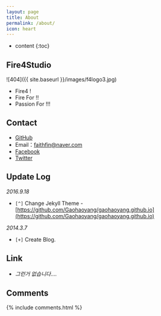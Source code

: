 ```yaml
---
layout: page
title: About
permalink: /about/
icon: heart
---
```


* content
{:toc}

## Fire4Studio

![404]({{ site.baseurl }}/images/f4logo3.jpg)

* Fire4 !
* Fire For !!
* Passion For !!!

## Contact

* [GitHub](https://github.com/faith20)
* Email：faithfin@naver.com
* [Facebook](https://www.facebook.com/faithfin)
* [Twitter](https://twitter.com/faithfin)

## Update Log

*2016.9.18*

* `[^]` Change Jekyll Theme - [https://github.com/Gaohaoyang/gaohaoyang.github.io](https://github.com/Gaohaoyang/gaohaoyang.github.io)

*2014.3.7*

* `[+]` Create Blog.

## Link

* _그런거 없습니다...._

## Comments

{% include comments.html %}
